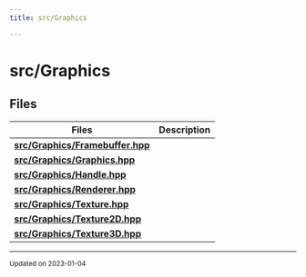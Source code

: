 ```yaml
---
title: src/Graphics

---
```


# src/Graphics





## Files

| Files           | Description    |
| -------------- | -------------- |
| **[src/Graphics/Framebuffer.hpp](/files/Framebuffer_8hpp.md#file-framebuffer.hpp)** |  |
| **[src/Graphics/Graphics.hpp](/files/Graphics_8hpp.md#file-graphics.hpp)** |  |
| **[src/Graphics/Handle.hpp](/files/Handle_8hpp.md#file-handle.hpp)** |  |
| **[src/Graphics/Renderer.hpp](/files/Renderer_8hpp.md#file-renderer.hpp)** |  |
| **[src/Graphics/Texture.hpp](/files/Texture_8hpp.md#file-texture.hpp)** |  |
| **[src/Graphics/Texture2D.hpp](/files/Texture2D_8hpp.md#file-texture2d.hpp)** |  |
| **[src/Graphics/Texture3D.hpp](/files/Texture3D_8hpp.md#file-texture3d.hpp)** |  |






-------------------------------

<sub>Updated on 2023-01-04</sub>

